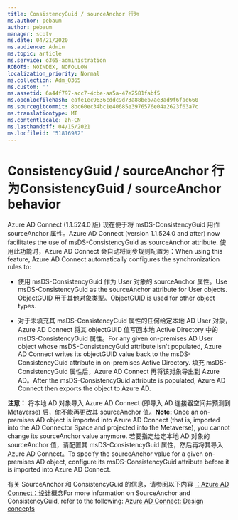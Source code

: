 ```yaml
---
title: ConsistencyGuid / sourceAnchor 行为
ms.author: pebaum
author: pebaum
manager: scotv
ms.date: 04/21/2020
ms.audience: Admin
ms.topic: article
ms.service: o365-administration
ROBOTS: NOINDEX, NOFOLLOW
localization_priority: Normal
ms.collection: Adm_O365
ms.custom: ''
ms.assetid: 6a44f797-acc7-4cbe-aa5a-47e2581fabf5
ms.openlocfilehash: eafe1ec9636cddc9d73a88beb7ae3ad9f6fad660
ms.sourcegitcommit: 8bc60ec34bc1e40685e3976576e04a2623f63a7c
ms.translationtype: MT
ms.contentlocale: zh-CN
ms.lasthandoff: 04/15/2021
ms.locfileid: "51816982"
---
```

# <a name="consistencyguid--sourceanchor-behavior"></a><span data-ttu-id="71c6c-102">ConsistencyGuid / sourceAnchor 行为</span><span class="sxs-lookup"><span data-stu-id="71c6c-102">ConsistencyGuid / sourceAnchor behavior</span></span>

<span data-ttu-id="71c6c-103">Azure AD Connect (1.1.524.0 版) 现在便于将 msDS-ConsistencyGuid 用作 sourceAnchor 属性。</span><span class="sxs-lookup"><span data-stu-id="71c6c-103">Azure AD Connect (version 1.1.524.0 and after) now facilitates the use of msDS-ConsistencyGuid as sourceAnchor attribute.</span></span> <span data-ttu-id="71c6c-104">使用此功能时，Azure AD Connect 会自动将同步规则配置为：</span><span class="sxs-lookup"><span data-stu-id="71c6c-104">When using this feature, Azure AD Connect automatically configures the synchronization rules to:</span></span>
  
- <span data-ttu-id="71c6c-105">使用 msDS-ConsistencyGuid 作为 User 对象的 sourceAnchor 属性。</span><span class="sxs-lookup"><span data-stu-id="71c6c-105">Use msDS-ConsistencyGuid as the sourceAnchor attribute for User objects.</span></span> <span data-ttu-id="71c6c-106">ObjectGUID 用于其他对象类型。</span><span class="sxs-lookup"><span data-stu-id="71c6c-106">ObjectGUID is used for other object types.</span></span>
    
- <span data-ttu-id="71c6c-107">对于未填充其 msDS-ConsistencyGuid 属性的任何给定本地 AD User 对象，Azure AD Connect 将其 objectGUID 值写回本地 Active Directory 中的 msDS-ConsistencyGuid 属性。</span><span class="sxs-lookup"><span data-stu-id="71c6c-107">For any given on-premises AD User object whose msDS-ConsistencyGuid attribute isn't populated, Azure AD Connect writes its objectGUID value back to the msDS-ConsistencyGuid attribute in on-premises Active Directory.</span></span> <span data-ttu-id="71c6c-108">填充 msDS-ConsistencyGuid 属性后，Azure AD Connect 再将该对象导出到 Azure AD。</span><span class="sxs-lookup"><span data-stu-id="71c6c-108">After the msDS-ConsistencyGuid attribute is populated, Azure AD Connect then exports the object to Azure AD.</span></span>
    
 <span data-ttu-id="71c6c-109">**注意：** 将本地 AD 对象导入 Azure AD Connect (即导入 AD 连接器空间并预测到 Metaverse) 后，你不能再更改其 sourceAnchor 值。</span><span class="sxs-lookup"><span data-stu-id="71c6c-109">**Note:** Once an on-premises AD object is imported into Azure AD Connect (that is, imported into the AD Connector Space and projected into the Metaverse), you cannot change its sourceAnchor value anymore.</span></span> <span data-ttu-id="71c6c-110">若要指定给定本地 AD 对象的 sourceAnchor 值，请配置其 msDS-ConsistencyGuid 属性，然后再将其导入 Azure AD Connect。</span><span class="sxs-lookup"><span data-stu-id="71c6c-110">To specify the sourceAnchor value for a given on-premises AD object, configure its msDS-ConsistencyGuid attribute before it is imported into Azure AD Connect.</span></span> 
  
<span data-ttu-id="71c6c-111">有关 SourceAnchor 和 ConsistencyGuid 的信息，请参阅以下内容 [：Azure AD Connect：设计概念](https://docs.microsoft.com/azure/active-directory/connect/active-directory-aadconnect-design-concepts)</span><span class="sxs-lookup"><span data-stu-id="71c6c-111">For more information on SourceAnchor and ConsistencyGuid, refer to the following: [Azure AD Connect: Design concepts](https://docs.microsoft.com/azure/active-directory/connect/active-directory-aadconnect-design-concepts)</span></span>
  

